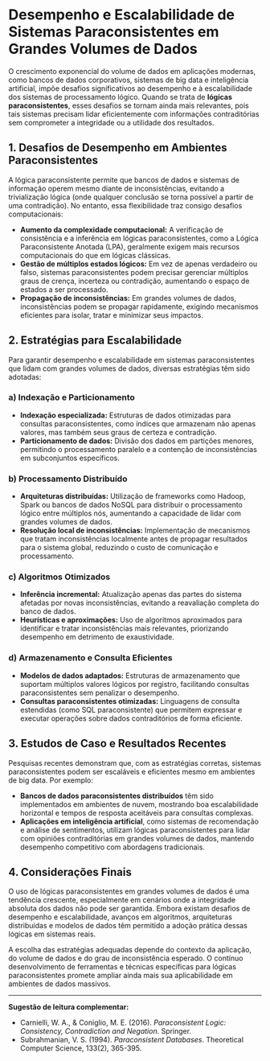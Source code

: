 
# Desempenho e Escalabilidade de Sistemas Paraconsistentes em Grandes Volumes de Dados

O crescimento exponencial do volume de dados em aplicações modernas, como bancos de dados corporativos, sistemas de big data e inteligência artificial, impõe desafios significativos ao desempenho e à escalabilidade dos sistemas de processamento lógico. Quando se trata de **lógicas paraconsistentes**, esses desafios se tornam ainda mais relevantes, pois tais sistemas precisam lidar eficientemente com informações contraditórias sem comprometer a integridade ou a utilidade dos resultados.

## 1. Desafios de Desempenho em Ambientes Paraconsistentes

A lógica paraconsistente permite que bancos de dados e sistemas de informação operem mesmo diante de inconsistências, evitando a trivialização lógica (onde qualquer conclusão se torna possível a partir de uma contradição). No entanto, essa flexibilidade traz consigo desafios computacionais:

- **Aumento da complexidade computacional:** A verificação de consistência e a inferência em lógicas paraconsistentes, como a Lógica Paraconsistente Anotada (LPA), geralmente exigem mais recursos computacionais do que em lógicas clássicas.
- **Gestão de múltiplos estados lógicos:** Em vez de apenas verdadeiro ou falso, sistemas paraconsistentes podem precisar gerenciar múltiplos graus de crença, incerteza ou contradição, aumentando o espaço de estados a ser processado.
- **Propagação de inconsistências:** Em grandes volumes de dados, inconsistências podem se propagar rapidamente, exigindo mecanismos eficientes para isolar, tratar e minimizar seus impactos.

## 2. Estratégias para Escalabilidade

Para garantir desempenho e escalabilidade em sistemas paraconsistentes que lidam com grandes volumes de dados, diversas estratégias têm sido adotadas:

### a) **Indexação e Particionamento**

- **Indexação especializada:** Estruturas de dados otimizadas para consultas paraconsistentes, como índices que armazenam não apenas valores, mas também seus graus de certeza e contradição.
- **Particionamento de dados:** Divisão dos dados em partições menores, permitindo o processamento paralelo e a contenção de inconsistências em subconjuntos específicos.

### b) **Processamento Distribuído**

- **Arquiteturas distribuídas:** Utilização de frameworks como Hadoop, Spark ou bancos de dados NoSQL para distribuir o processamento lógico entre múltiplos nós, aumentando a capacidade de lidar com grandes volumes de dados.
- **Resolução local de inconsistências:** Implementação de mecanismos que tratam inconsistências localmente antes de propagar resultados para o sistema global, reduzindo o custo de comunicação e processamento.

### c) **Algoritmos Otimizados**

- **Inferência incremental:** Atualização apenas das partes do sistema afetadas por novas inconsistências, evitando a reavaliação completa do banco de dados.
- **Heurísticas e aproximações:** Uso de algoritmos aproximados para identificar e tratar inconsistências mais relevantes, priorizando desempenho em detrimento de exaustividade.

### d) **Armazenamento e Consulta Eficientes**

- **Modelos de dados adaptados:** Estruturas de armazenamento que suportam múltiplos valores lógicos por registro, facilitando consultas paraconsistentes sem penalizar o desempenho.
- **Consultas paraconsistentes otimizadas:** Linguagens de consulta estendidas (como SQL paraconsistente) que permitem expressar e executar operações sobre dados contraditórios de forma eficiente.

## 3. Estudos de Caso e Resultados Recentes

Pesquisas recentes demonstram que, com as estratégias corretas, sistemas paraconsistentes podem ser escaláveis e eficientes mesmo em ambientes de big data. Por exemplo:

- **Bancos de dados paraconsistentes distribuídos** têm sido implementados em ambientes de nuvem, mostrando boa escalabilidade horizontal e tempos de resposta aceitáveis para consultas complexas.
- **Aplicações em inteligência artificial**, como sistemas de recomendação e análise de sentimentos, utilizam lógicas paraconsistentes para lidar com opiniões contraditórias em grandes volumes de dados, mantendo desempenho competitivo com abordagens tradicionais.

## 4. Considerações Finais

O uso de lógicas paraconsistentes em grandes volumes de dados é uma tendência crescente, especialmente em cenários onde a integridade absoluta dos dados não pode ser garantida. Embora existam desafios de desempenho e escalabilidade, avanços em algoritmos, arquiteturas distribuídas e modelos de dados têm permitido a adoção prática dessas lógicas em sistemas reais.

A escolha das estratégias adequadas depende do contexto da aplicação, do volume de dados e do grau de inconsistência esperado. O contínuo desenvolvimento de ferramentas e técnicas específicas para lógicas paraconsistentes promete ampliar ainda mais sua aplicabilidade em ambientes de dados massivos.

___

**Sugestão de leitura complementar:**  
- Carnielli, W. A., & Coniglio, M. E. (2016). *Paraconsistent Logic: Consistency, Contradiction and Negation*. Springer.
- Subrahmanian, V. S. (1994). *Paraconsistent Databases*. Theoretical Computer Science, 133(2), 365-395.

